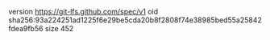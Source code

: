 version https://git-lfs.github.com/spec/v1
oid sha256:93a224251ad1225f6e29be5cda20b8f2808f74e38985bed55a25842fdea9fb56
size 452
